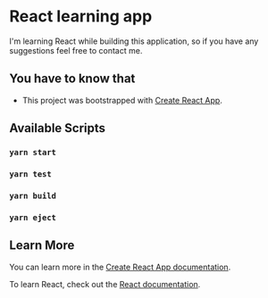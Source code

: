 # React learning app
I'm learning React while building this application, so if you have any suggestions feel free to contact me.

## You have to know that
- This project was bootstrapped with [Create React App](https://github.com/facebook/create-react-app).

## Available Scripts
### `yarn start`
### `yarn test`
### `yarn build`
### `yarn eject`

## Learn More
You can learn more in the [Create React App documentation](https://facebook.github.io/create-react-app/docs/getting-started).

To learn React, check out the [React documentation](https://reactjs.org/).
